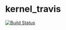 # kernel_travis

[![Build Status](https://travis-ci.org/wulan17/kernel_script.svg?branch=master)](https://travis-ci.org/wulan17/kernel_script)

